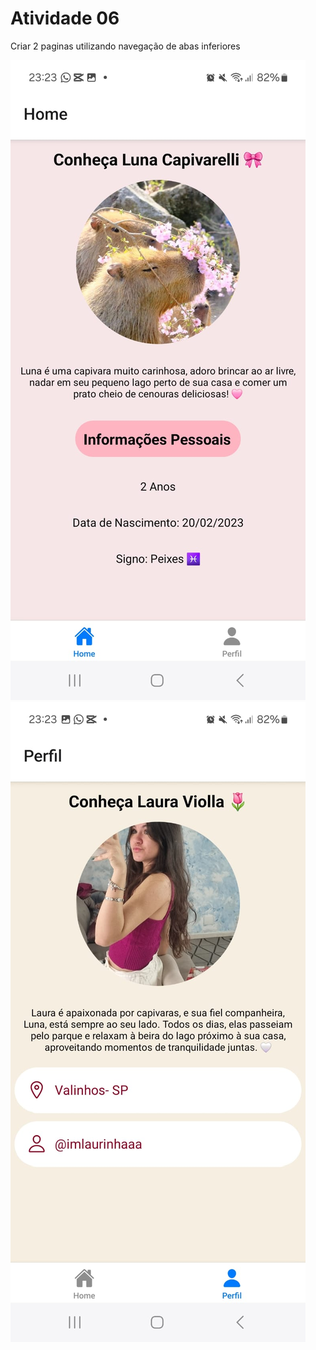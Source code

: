 # Atividade 06

Criar 2 paginas utilizando navegação de abas inferiores

![img](./img/sprint1.jpg)
![img](./img/sprint2.jpg)